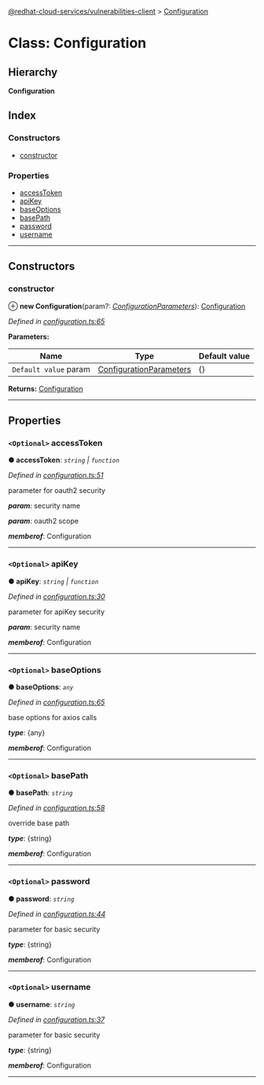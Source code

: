 [@redhat-cloud-services/vulnerabilities-client](../README.md) > [Configuration](../classes/configuration.md)

# Class: Configuration

## Hierarchy

**Configuration**

## Index

### Constructors

* [constructor](configuration.md#constructor)

### Properties

* [accessToken](configuration.md#accesstoken)
* [apiKey](configuration.md#apikey)
* [baseOptions](configuration.md#baseoptions)
* [basePath](configuration.md#basepath)
* [password](configuration.md#password)
* [username](configuration.md#username)

---

## Constructors

<a id="constructor"></a>

###  constructor

⊕ **new Configuration**(param?: *[ConfigurationParameters](../interfaces/configurationparameters.md)*): [Configuration](configuration.md)

*Defined in [configuration.ts:65](https://github.com/RedHatInsights/javascript-clients/blob/master/packages/vulnerabilities/git-api/configuration.ts#L65)*

**Parameters:**

| Name | Type | Default value |
| ------ | ------ | ------ |
| `Default value` param | [ConfigurationParameters](../interfaces/configurationparameters.md) |  {} |

**Returns:** [Configuration](configuration.md)

___

## Properties

<a id="accesstoken"></a>

### `<Optional>` accessToken

**● accessToken**: *`string` \| `function`*

*Defined in [configuration.ts:51](https://github.com/RedHatInsights/javascript-clients/blob/master/packages/vulnerabilities/git-api/configuration.ts#L51)*

parameter for oauth2 security

*__param__*: security name

*__param__*: oauth2 scope

*__memberof__*: Configuration

___
<a id="apikey"></a>

### `<Optional>` apiKey

**● apiKey**: *`string` \| `function`*

*Defined in [configuration.ts:30](https://github.com/RedHatInsights/javascript-clients/blob/master/packages/vulnerabilities/git-api/configuration.ts#L30)*

parameter for apiKey security

*__param__*: security name

*__memberof__*: Configuration

___
<a id="baseoptions"></a>

### `<Optional>` baseOptions

**● baseOptions**: *`any`*

*Defined in [configuration.ts:65](https://github.com/RedHatInsights/javascript-clients/blob/master/packages/vulnerabilities/git-api/configuration.ts#L65)*

base options for axios calls

*__type__*: {any}

*__memberof__*: Configuration

___
<a id="basepath"></a>

### `<Optional>` basePath

**● basePath**: *`string`*

*Defined in [configuration.ts:58](https://github.com/RedHatInsights/javascript-clients/blob/master/packages/vulnerabilities/git-api/configuration.ts#L58)*

override base path

*__type__*: {string}

*__memberof__*: Configuration

___
<a id="password"></a>

### `<Optional>` password

**● password**: *`string`*

*Defined in [configuration.ts:44](https://github.com/RedHatInsights/javascript-clients/blob/master/packages/vulnerabilities/git-api/configuration.ts#L44)*

parameter for basic security

*__type__*: {string}

*__memberof__*: Configuration

___
<a id="username"></a>

### `<Optional>` username

**● username**: *`string`*

*Defined in [configuration.ts:37](https://github.com/RedHatInsights/javascript-clients/blob/master/packages/vulnerabilities/git-api/configuration.ts#L37)*

parameter for basic security

*__type__*: {string}

*__memberof__*: Configuration

___

